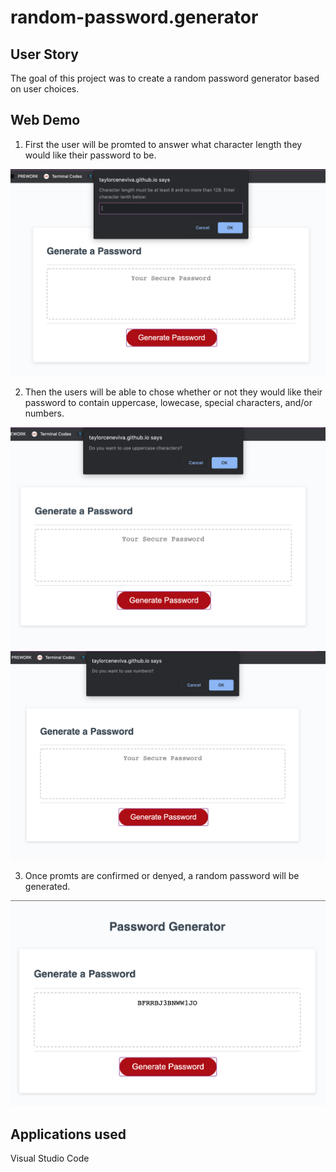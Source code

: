 # random-password.generator

## User Story 
The goal of this project was to create a random password generator based on user choices.

## Web Demo

1. First the user will be promted to answer what character length they would like their password to be.

![character length prompt](./images/characterlength.png) 

2. Then the users will be able to chose whether or not they would like their password to contain uppercase, lowecase, special characters, and/or numbers. 

![uppercase prompt](./images/uppercase.png)
![numbers prompt](./images/numbers.png)

3. Once promts are confirmed or denyed, a random password will be generated.

![random password](./images/generatedpassword.png)

## Applications used 
Visual Studio Code